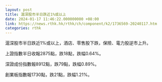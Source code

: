 ```yaml
---
layout: post
title: 滬深股市半日跌近1%或以上
date: 2024-01-17 11:46:22.000000000 +08:00
link: https://news.rthk.hk/rthk/ch/component/k2/1736569-20240117.htm
categories: rthk
---
```


滬深股市半日跌近1%或以上，酒店、零售股下跌，保險、電力股逆市上升。

上證指數半日收報2875點，跌18點，跌幅0.64%。

深證成份指數報8912點，跌79點，跌幅0.89%。

創業板指數報1730點，跌21點，跌幅1.21%。
